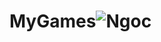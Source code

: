 # MyGames![Ngoc](https://user-images.githubusercontent.com/41791036/136682995-7109b119-6395-405c-9520-01be8074bec2.jpg)

